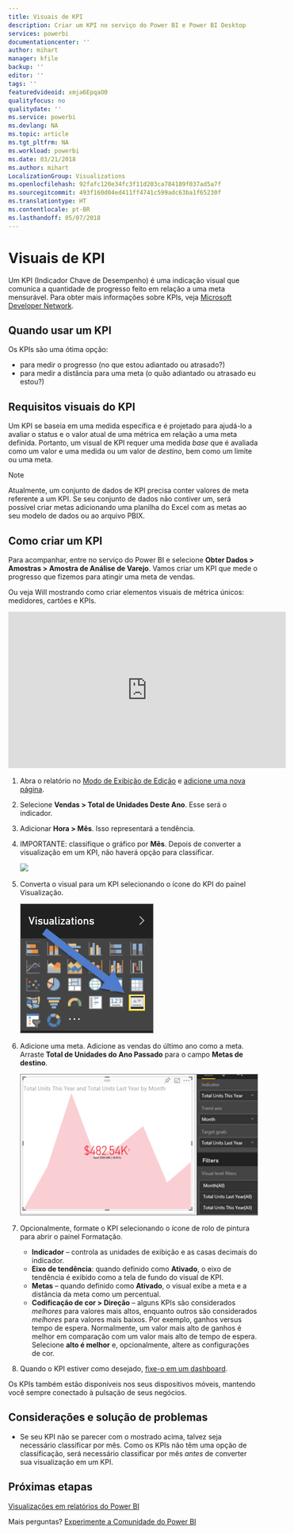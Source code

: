 ```yaml
---
title: Visuais de KPI
description: Criar um KPI no serviço do Power BI e Power BI Desktop
services: powerbi
documentationcenter: ''
author: mihart
manager: kfile
backup: ''
editor: ''
tags: ''
featuredvideoid: xmja6EpqaO0
qualityfocus: no
qualitydate: ''
ms.service: powerbi
ms.devlang: NA
ms.topic: article
ms.tgt_pltfrm: NA
ms.workload: powerbi
ms.date: 03/21/2018
ms.author: mihart
LocalizationGroup: Visualizations
ms.openlocfilehash: 92fafc120e34fc3f11d203ca784189f037ad5a7f
ms.sourcegitcommit: 493f160d04ed411ff4741c599adc63ba1f65230f
ms.translationtype: HT
ms.contentlocale: pt-BR
ms.lasthandoff: 05/07/2018
---
```

# <a name="kpi-visuals"></a>Visuais de KPI
Um KPI (Indicador Chave de Desempenho) é uma indicação visual que comunica a quantidade de progresso feito em relação a uma meta mensurável. Para obter mais informações sobre KPIs, veja [Microsoft Developer Network](https://msdn.microsoft.com/library/hh272050).

## <a name="when-to-use-a-kpi"></a>Quando usar um KPI
Os KPIs são uma ótima opção:

* para medir o progresso (no que estou adiantado ou atrasado?)
* para medir a distância para uma meta (o quão adiantado ou atrasado eu estou?)   

## <a name="kpi-visual-requirements"></a>Requisitos visuais do KPI
Um KPI se baseia em uma medida específica e é projetado para ajudá-lo a avaliar o status e o valor atual de uma métrica em relação a uma meta definida. Portanto, um visual de KPI requer uma medida *base* que é avaliada como um valor e uma medida ou um valor de *destino*, bem como um limite ou uma meta.

> [!NOTE]
> Atualmente, um conjunto de dados de KPI precisa conter valores de meta referente a um KPI. Se seu conjunto de dados não contiver um, será possível criar metas adicionando uma planilha do Excel com as metas ao seu modelo de dados ou ao arquivo PBIX.
> 
> 

## <a name="how-to-create-a-kpi"></a>Como criar um KPI
Para acompanhar, entre no serviço do Power BI e selecione **Obter Dados > Amostras > Amostra de Análise de Varejo**. Vamos criar um KPI que mede o progresso que fizemos para atingir uma meta de vendas.

Ou veja Will mostrando como criar elementos visuais de métrica únicos: medidores, cartões e KPIs.

<iframe width="560" height="315" src="https://www.youtube.com/embed/xmja6EpqaO0?list=PL1N57mwBHtN0JFoKSR0n-tBkUJHeMP2cP" frameborder="0" allowfullscreen></iframe>

1. Abra o relatório no [Modo de Exibição de Edição](service-reading-view-and-editing-view.md) e [adicione uma nova página](power-bi-report-add-page.md).    
2. Selecione **Vendas > Total de Unidades Deste Ano**.  Esse será o indicador.
3. Adicionar **Hora > Mês**.  Isso representará a tendência.
4. IMPORTANTE: classifique o gráfico por **Mês**. Depois de converter a visualização em um KPI, não haverá opção para classificar.

    ![](media/power-bi-visualization-kpi/power-bi-sort-by-month.png)
5. Converta o visual para um KPI selecionando o ícone do KPI do painel Visualização.
   
    ![](media/power-bi-visualization-kpi/power-bi-kpi-icon.png)
6. Adicione uma meta. Adicione as vendas do último ano como a meta. Arraste **Total de Unidades do Ano Passado** para o campo **Metas de destino**.
   
    ![](media/power-bi-visualization-kpi/power-bi-kpi.png)
7. Opcionalmente, formate o KPI selecionando o ícone de rolo de pintura para abrir o painel Formatação.
   
   * **Indicador** – controla as unidades de exibição e as casas decimais do indicador.
   * **Eixo de tendência**: quando definido como **Ativado**, o eixo de tendência é exibido como a tela de fundo do visual de KPI.  
   * **Metas** – quando definido como **Ativado**, o visual exibe a meta e a distância da meta como um percentual.
   * **Codificação de cor > Direção** – alguns KPIs são considerados *melhores* para valores mais altos, enquanto outros são considerados *melhores* para valores mais baixos. Por exemplo, ganhos versus tempo de espera. Normalmente, um valor mais alto de ganhos é melhor em comparação com um valor mais alto de tempo de espera. Selecione **alto é melhor** e, opcionalmente, altere as configurações de cor.

1. Quando o KPI estiver como desejado, [fixe-o em um dashboard](service-dashboard-pin-tile-from-report.md).

Os KPIs também estão disponíveis nos seus dispositivos móveis, mantendo você sempre conectado à pulsação de seus negócios.

## <a name="considerations-and-troubleshooting"></a>Considerações e solução de problemas
* Se seu KPI não se parecer com o mostrado acima, talvez seja necessário classificar por mês. Como os KPIs não têm uma opção de classificação, será necessário classificar por mês *antes* de converter sua visualização em um KPI.

## <a name="next-steps"></a>Próximas etapas

[Visualizações em relatórios do Power BI](power-bi-report-visualizations.md)

Mais perguntas? [Experimente a Comunidade do Power BI](http://community.powerbi.com/)

